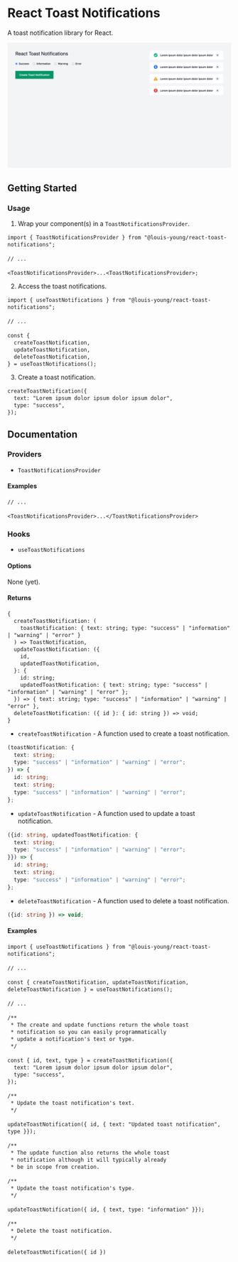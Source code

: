 # React Toast Notifications

A toast notification library for React.

![# React Toast Notifications](documentation/react-toast-notifications.png)

## Getting Started

### Usage

1. Wrap your component(s) in a `ToastNotificationsProvider`.

```tsx
import { ToastNotificationsProvider } from "@louis-young/react-toast-notifications";

// ...

<ToastNotificationsProvider>...<ToastNotificationsProvider>;
```

2. Access the toast notifications.

```tsx
import { useToastNotifications } from "@louis-young/react-toast-notifications";

// ...

const {
  createToastNotification,
  updateToastNotification,
  deleteToastNotification,
} = useToastNotifications();
```

3. Create a toast notification.

```tsx
createToastNotification({
  text: "Lorem ipsum dolor ipsum dolor ipsum dolor",
  type: "success",
});
```

## Documentation

### Providers

- `ToastNotificationsProvider`

#### Examples

```tsx
// ...

<ToastNotificationsProvider>...</ToastNotificationsProvider>
```

### Hooks

- `useToastNotifications`

#### Options

None (yet).

#### Returns

```tsx
{
  createToastNotification: (
    toastNotification: { text: string; type: "success" | "information" | "warning" | "error" }
  ) => ToastNotification,
  updateToastNotification: ({
    id,
    updatedToastNotification,
  }: {
    id: string;
    updatedToastNotification: { text: string; type: "success" | "information" | "warning" | "error" };
  }) => { text: string; type: "success" | "information" | "warning" | "error" },
  deleteToastNotification: ({ id }: { id: string }) => void;
}
```

- `createToastNotification` - A function used to create a toast notification.

```ts
(toastNotification: {
  text: string;
  type: "success" | "information" | "warning" | "error";
}) => {
  id: string;
  text: string;
  type: "success" | "information" | "warning" | "error";
};
```

- `updateToastNotification` - A function used to update a toast notification.

```ts
({id: string, updatedToastNotification: {
  text: string;
  type: "success" | "information" | "warning" | "error";
}}) => {
  id: string;
  text: string;
  type: "success" | "information" | "warning" | "error";
};
```

- `deleteToastNotification` - A function used to delete a toast notification.

```ts
({id: string }) => void;
```

#### Examples

```tsx
import { useToastNotifications } from "@louis-young/react-toast-notifications";

// ...

const { createToastNotification, updateToastNotification, deleteToastNotification } = useToastNotifications();

// ...

/**
 * The create and update functions return the whole toast
 * notification so you can easily programmatically
 * update a notification's text or type.
 */

const { id, text, type } = createToastNotification({
  text: "Lorem ipsum dolor ipsum dolor ipsum dolor",
  type: "success",
});

/**
 * Update the toast notification's text.
 */

updateToastNotification({ id, { text: "Updated toast notification", type }});

/**
 * The update function also returns the whole toast
 * notification although it will typically already
 * be in scope from creation.

/**
 * Update the toast notification's type.
 */

updateToastNotification({ id, { text, type: "information" }});

/**
 * Delete the toast notification.
 */

deleteToastNotification({ id })
```
